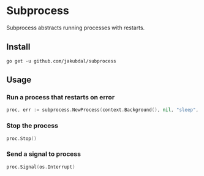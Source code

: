 # Subprocess

Subprocess abstracts running processes with restarts.

## Install

`go get -u github.com/jakubdal/subprocess`

## Usage

### Run a process that restarts on error

```go
proc, err := subprocess.NewProcess(context.Background(), nil, "sleep", nil, "3s")
```

### Stop the process

```go
proc.Stop()
```

### Send a signal to process

```go
proc.Signal(os.Interrupt)
```
